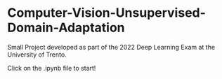 # Computer-Vision-Unsupervised-Domain-Adaptation
Small Project developed as part of the 2022 Deep Learning Exam at the University of Trento.

Click on the .ipynb file to start!
